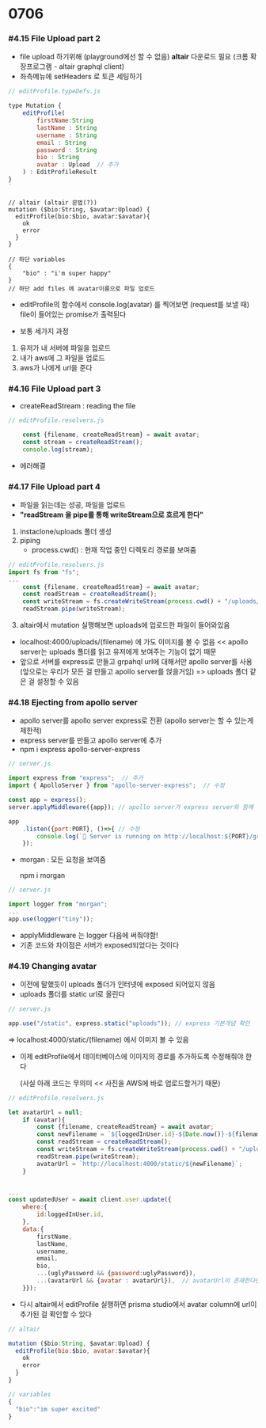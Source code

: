 # 0706

### #4.15 File Upload part 2

- file upload 하기위해 (playground에선 할 수 없음)  **altair**  다운로드 필요  (크롬 확장프로그램 - altair graphql client)
- 좌측메뉴에 setHeaders 로 토큰 세팅하기



```js
// editProfile.typeDefs.js

type Mutation {
    editProfile(
        firstName:String
        lastName : String
        username : String
        email : String
        password : String
        bio : String
        avatar : Upload  // 추가
    ) : EditProfileResult
}
`
```

```
// altair (altair 문법(?))
mutation ($bio:String, $avatar:Upload) {
  editProfile(bio:$bio, avatar:$avatar){
    ok
    error
  }
}

// 하단 variables
{
	"bio" : "i'm super happy"
}
// 하단 add files 에 avatar이름으로 파일 업로드
```

- editProfile의 함수에서 console.log(avatar) 를 찍어보면 (request를 보낼 때) file이 들어있는 promise가 출력된다



-  보통 세가지 과정
  1. 유저가 내 서버에 파일을 업로드
  2. 내가 aws에 그 파일을 업로드
  3. aws가 나에게 url을 준다



### #4.16 File Upload part 3

- createReadStream : reading the file

```js
// editProfile.resolvers.js

    const {filename, createReadStream} = await avatar;
    const stream = createReadStream();
    console.log(stream);
```

- 에러해결



### #4.17 File Upload part 4

- 파일을 읽는데는 성공, 파일을 업로드
- **"readStream 을 pipe를 통해 writeStream으로 흐르게 한다"**

1. instaclone/uploads 폴더 생성
2. piping
   - process.cwd() : 현재 작업 중인 디렉토리 경로를 보여줌

```js
// editProfile.resolvers.js
import fs from "fs";
...
    const {filename, createReadStream} = await avatar;
    const readStream = createReadStream();
    const writeStream = fs.createWriteStream(process.cwd() + "/uploads/" + filename); // aws를 사용하면 이런코드는 안써도 된대
    readStream.pipe(writeStream);

```

3. altair에서 mutation 실행해보면 uploads에 업로드한 파일이 들어와있음



- localhost:4000/uploads/(filename) 에 가도 이미지를 볼 수 없음 << apollo server는 uploads 폴더를 읽고 유저에게 보여주는 기능이 없기 때문
- 앞으로 서버를 express로 만들고 grpahql url에 대해서만 apollo server를 사용 (앞으로는 우리가 모든 걸 만들고 apollo server를 얹을거임) => uploads 폴더 같은 걸 설정할 수 있음 

### #4.18 Ejecting from apollo server

- apollo server를 apollo server express로 전환 (apollo server는 할 수 있는게 제한적)
- express server를 만들고 apollo server에 추가
- npm i express apollo-server-express

```js
// server.js

import express from "express";  // 추가
import { ApolloServer } from "apollo-server-express";  // 수정

const app = express();
server.applyMiddleware({app}); // apollo server가 express server와 함께 작동

app
    .listen({port:PORT}, ()=>{ // 수정
        console.log(`🎉 Server is running on http://localhost:${PORT}/graphql`);
    });
```

- morgan : 모든 요청을 보여줌

  npm i morgan

```js
// server.js

import logger from "morgan";
...
app.use(logger("tiny"));
```

- applyMiddleware 는 logger 다음에 써줘야함!
- 기존 코드와 차이점은 서버가 exposed되었다는 것이다



### #4.19 Changing avatar

- 이전에 말했듯이 uploads 폴더가 인터넷에 exposed 되어있지 않음 
- uploads 폴더를 static url로 올린다

```js
// server.js

app.use("/static", express.static("uploads")); // express 기본개념 확인
```

=> localhost:4000/static/(filename) 에서 이미지 볼 수 있음



- 이제 editProfile에서 데이터베이스에 이미지의 경로를 추가하도록 수정해줘야 한다

  (사실 아래 코드는 무의미 << 사진을 AWS에 바로 업로드할거기 때문)

```js
// editProfile.resolvers.js

let avatarUrl = null;
    if (avatar){
        const {filename, createReadStream} = await avatar;
        const newFilename = `${loggedInUser.id}-${Date.now()}-${filename}`;
        const readStream = createReadStream();
        const writeStream = fs.createWriteStream(process.cwd() + "/uploads/" + newFilename);
    	readStream.pipe(writeStream);
    	avatarUrl = `http://localhost:4000/static/${newFilename}`;        
    }


...
const updatedUser = await client.user.update({
    where:{
        id:loggedInUser.id,
    }, 
    data:{
        firstName, 
        lastName, 
        username, 
        email, 
        bio,
        ...(uglyPassword && {password:uglyPassword}),
        ...(avatarUrl && {avatar : avatarUrl}),  // avatarUrl이 존재한다면
    }});
```

- 다시 altair에서 editProfile 실행하면 prisma studio에서 avatar column에 url이 추가된 걸 확인할 수 있다

```js
// altair

mutation ($bio:String, $avatar:Upload) {
  editProfile(bio:$bio, avatar:$avatar){
    ok
    error
  }
}

// variables
{
  "bio":"im super excited"
}
```



